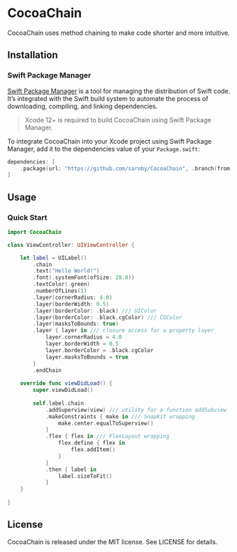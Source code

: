 # CocoaChain

CocoaChain uses method chaining to make code shorter and more intuitive.

## Installation

### Swift Package Manager

[Swift Package Manager](https://swift.org/package-manager/) is a tool for managing the distribution of Swift code. It’s integrated with the Swift build system to automate the process of downloading, compiling, and linking dependencies.

> Xcode 12+ is required to build CocoaChain using Swift Package Manager.

To integrate CocoaChain into your Xcode project using Swift Package Manager, add it to the dependencies value of your `Package.swift`:

```swift
dependencies: [
    .package(url: "https://github.com/saroby/CocoaChain", .branch(from: "main"))
]
```

## Usage

### Quick Start

```swift
import CocoaChain

class ViewController: UIViewController {

    let label = UILabel()
        .chain
        .text("Hello World!")
        .font(.systemFont(ofSize: 28.0))
        .textColor(.green)
        .numberOfLines(1)
        .layer(cornerRadius: 4.0)
        .layer(borderWidth: 0.5)
        .layer(borderColor: .black) /// UIColor
        .layer(borderColor: .black.cgColor) /// CGColor
        .layer(masksToBounds: true)
        .layer { layer in /// closure access for a property layer
            layer.cornerRadius = 4.0
            layer.borderWidth = 0.5
            layer.borderColor = .black.cgColor
            layer.masksToBounds = true
        }
        .endChain
        
    override func viewDidLoad() {
        super.viewDidLoad()
        
        self.label.chain
            .addSuperview(view) /// utility for a function addSubview
            .makeConstraints { make in /// SnapKit wrapping
                make.center.equalToSuperview()
            }
            .flex { flex in /// FlexLayout wrapping
                flex.define { flex in
                    flex.addItem()
                }
            }
            .then { label in
                label.sizeToFit()
            }
    }
    
}
```



## License

CocoaChain is released under the MIT license. See LICENSE for details.

